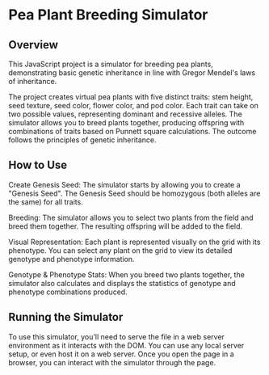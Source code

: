 # Pea Plant Breeding Simulator

## Overview

This JavaScript project is a simulator for breeding pea plants, demonstrating basic genetic inheritance in line with Gregor Mendel's laws of inheritance.

The project creates virtual pea plants with five distinct traits: stem height, seed texture, seed color, flower color, and pod color. Each trait can take on two possible values, representing dominant and recessive alleles. The simulator allows you to breed plants together, producing offspring with combinations of traits based on Punnett square calculations. The outcome follows the principles of genetic inheritance.

## How to Use

Create Genesis Seed: The simulator starts by allowing you to create a "Genesis Seed". The Genesis Seed should be homozygous (both alleles are the same) for all traits.

Breeding: The simulator allows you to select two plants from the field and breed them together. The resulting offspring will be added to the field.

Visual Representation: Each plant is represented visually on the grid with its phenotype. You can select any plant on the grid to view its detailed genotype and phenotype information.

Genotype & Phenotype Stats: When you breed two plants together, the simulator also calculates and displays the statistics of genotype and phenotype combinations produced.

## Running the Simulator

To use this simulator, you'll need to serve the file in a web server environment as it interacts with the DOM. You can use any local server setup, or even host it on a web server. Once you open the page in a browser, you can interact with the simulator through the page.
